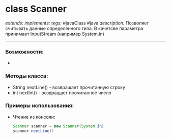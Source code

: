 # class Scanner
*extends:*
*implements:*
*tegs:* #javaClass #java
*description:* Позволяет считывать данные определенного типа. В качетсве параметра принимает InputStream (например System.in)

---
### Возможности:
- 
### Методы класса:
- String nextLine() - возвращает прочитанную строку
- int nextInt() - возвращает прочитанное число
### Примеры использования:
- Чтение из консоли:
	```java
	Scanner scanner = new Scanner(System.in)
	scanner.nextLine()
	```